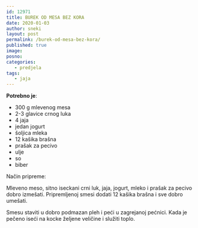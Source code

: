 ```yaml
---
id: 12971
title: BUREK OD MESA BEZ KORA
date: 2020-01-03
author: sneki
layout: post
permalink: /burek-od-mesa-bez-kora/
published: true
image: 
posno: 
categories:
   - predjela
tags:
   - jaja
---
```

**Potrebno je**:

* 300 g mlevenog mesa 
* 2-3 glavice crnog luka
* 4 jaja
* jedan jogurt
* šoljica mleka
* 12 kašika brašna
* prašak za pecivo
* ulje
* so 
* biber


Način pripreme:

Mleveno meso, sitno iseckani crni luk, jaja, jogurt, mleko i prašak za pecivo dobro izmešati. Pripremljenoj smesi dodati 12 kašika brašna i sve dobro umešati.

Smesu staviti u dobro podmazan pleh i peći u zagrejanoj pećnici. Kada je pečeno iseći na kocke željene veličine i služiti toplo.


  

